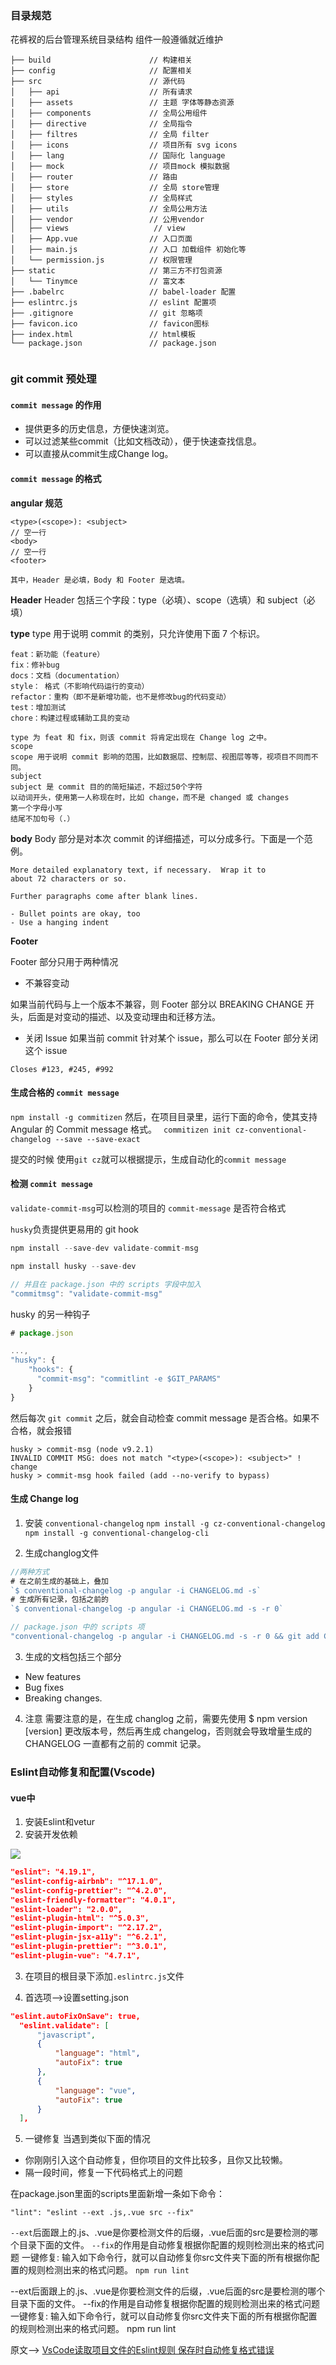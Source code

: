 ### 目录规范

花裤衩的后台管理系统目录结构
组件一般遵循就近维护

```shell
├── build                      // 构建相关  
├── config                     // 配置相关
├── src                        // 源代码
│   ├── api                    // 所有请求
│   ├── assets                 // 主题 字体等静态资源
│   ├── components             // 全局公用组件
│   ├── directive              // 全局指令
│   ├── filtres                // 全局 filter
│   ├── icons                  // 项目所有 svg icons
│   ├── lang                   // 国际化 language
│   ├── mock                   // 项目mock 模拟数据
│   ├── router                 // 路由
│   ├── store                  // 全局 store管理
│   ├── styles                 // 全局样式
│   ├── utils                  // 全局公用方法
│   ├── vendor                 // 公用vendor
│   ├── views                   // view
│   ├── App.vue                // 入口页面
│   ├── main.js                // 入口 加载组件 初始化等
│   └── permission.js          // 权限管理
├── static                     // 第三方不打包资源
│   └── Tinymce                // 富文本
├── .babelrc                   // babel-loader 配置
├── eslintrc.js                // eslint 配置项
├── .gitignore                 // git 忽略项
├── favicon.ico                // favicon图标
├── index.html                 // html模板
└── package.json               // package.json


```



### git commit 预处理 

#### `commit message` 的作用
- 提供更多的历史信息，方便快速浏览。
- 可以过滤某些commit（比如文档改动），便于快速查找信息。
- 可以直接从commit生成Change log。

#### `commit message` 的格式
**angular 规范**
```
<type>(<scope>): <subject>
// 空一行
<body>
// 空一行
<footer>

其中，Header 是必填，Body 和 Footer 是选填。 
```

**Header**
Header 包括三个字段：type（必填）、scope（选填）和 subject（必填）


**type**
type 用于说明 commit 的类别，只允许使用下面 7 个标识。
```
feat：新功能（feature）
fix：修补bug
docs：文档（documentation）
style： 格式（不影响代码运行的变动）
refactor：重构（即不是新增功能，也不是修改bug的代码变动）
test：增加测试
chore：构建过程或辅助工具的变动

type 为 feat 和 fix，则该 commit 将肯定出现在 Change log 之中。
scope
scope 用于说明 commit 影响的范围，比如数据层、控制层、视图层等等，视项目不同而不同。
subject
subject 是 commit 目的的简短描述，不超过50个字符
以动词开头，使用第一人称现在时，比如 change，而不是 changed 或 changes
第一个字母小写
结尾不加句号（.）
```

**body**
Body 部分是对本次 commit 的详细描述，可以分成多行。下面是一个范例。
```
More detailed explanatory text, if necessary.  Wrap it to 
about 72 characters or so. 

Further paragraphs come after blank lines.

- Bullet points are okay, too
- Use a hanging indent

```
**Footer**

Footer 部分只用于两种情况

- 不兼容变动

如果当前代码与上一个版本不兼容，则 Footer 部分以 BREAKING CHANGE 开头，后面是对变动的描述、以及变动理由和迁移方法。

- 关闭 Issue
如果当前 commit 针对某个 issue，那么可以在 Footer 部分关闭这个 issue
```
Closes #123, #245, #992
```

#### 生成合格的 `commit message`

 `npm install -g commitizen`
 然后，在项目目录里，运行下面的命令，使其支持 Angular 的 Commit message 格式。
` commitizen init cz-conventional-changelog --save --save-exact`

提交的时候
使用`git cz`就可以根据提示，生成自动化的`commit message`
#### 检测 `commit message`

`validate-commit-msg`可以检测的项目的 `commit-message` 是否符合格式

`husky`负责提供更易用的 git hook

```js
npm install --save-dev validate-commit-msg

npm install husky --save-dev

// 并且在 package.json 中的 scripts 字段中加入
"commitmsg": "validate-commit-msg"

```
husky 的另一种钩子

```js
# package.json

...,
"husky": {
    "hooks": {
      "commit-msg": "commitlint -e $GIT_PARAMS"
    }
}

```

然后每次 `git commit` 之后，就会自动检查 commit message 是否合格。如果不合格，就会报错

```
husky > commit-msg (node v9.2.1)
INVALID COMMIT MSG: does not match "<type>(<scope>): <subject>" !
change
husky > commit-msg hook failed (add --no-verify to bypass)

```

#### 生成 Change log
1. 安装 `conventional-changelog`
`npm install -g cz-conventional-changelog`
`npm install -g conventional-changelog-cli`

2. 生成changlog文件

```js
//两种方式
# 在之前生成的基础上，叠加
`$ conventional-changelog -p angular -i CHANGELOG.md -s`
# 生成所有记录，包括之前的
`$ conventional-changelog -p angular -i CHANGELOG.md -s -r 0`

// package.json 中的 scripts 项
"conventional-changelog -p angular -i CHANGELOG.md -s -r 0 && git add CHANGELOG.md
```
3. 生成的文档包括三个部分
- New features
- Bug fixes
- Breaking changes.

4. 注意
需要注意的是，在生成 changlog 之前，需要先使用 $ npm version [version] 更改版本号，然后再生成 changelog，否则就会导致增量生成的 CHANGELOG 一直都有之前的 commit 记录。

### Eslint自动修复和配置(Vscode)

#### vue中

1. 安装Eslint和vetur
2. 安装开发依赖

![](https://upload-images.jianshu.io/upload_images/9249356-34b65f8f3561bffb.png?imageMogr2/auto-orient/strip%7CimageView2/2/w/1240)

```json
"eslint": "4.19.1",
"eslint-config-airbnb": "^17.1.0",
"eslint-config-prettier": "^4.2.0",
"eslint-friendly-formatter": "4.0.1",
"eslint-loader": "2.0.0",
"eslint-plugin-html": "^5.0.3",
"eslint-plugin-import": "^2.17.2",
"eslint-plugin-jsx-a11y": "^6.2.1",
"eslint-plugin-prettier": "^3.0.1",
"eslint-plugin-vue": "4.7.1",
```

3. 在项目的根目录下添加`.eslintrc.js`文件

4. 首选项——>设置setting.json

```json
"eslint.autoFixOnSave": true,
  "eslint.validate": [
      "javascript",
      {
          "language": "html",
          "autoFix": true
      },
      {
          "language": "vue",
          "autoFix": true
      }
  ],

```
5. 一键修复
当遇到类似下面的情况

- 你刚刚引入这个自动修复，但你项目的文件比较多，且你又比较懒。
- 隔一段时间，修复一下代码格式上的问题

在package.json里面的scripts里面新增一条如下命令：

`"lint": "eslint --ext .js,.vue src --fix"`

`--ext`后面跟上的.js、.vue是你要检测文件的后缀，.vue后面的src是要检测的哪个目录下面的文件。
`--fix`的作用是自动修复根据你配置的规则检测出来的格式问题
一键修复:
输入如下命令行，就可以自动修复你src文件夹下面的所有根据你配置的规则检测出来的格式问题。
`npm run lint`

--ext后面跟上的.js、.vue是你要检测文件的后缀，.vue后面的src是要检测的哪个目录下面的文件。
--fix的作用是自动修复根据你配置的规则检测出来的格式问题
一键修复:
输入如下命令行，就可以自动修复你src文件夹下面的所有根据你配置的规则检测出来的格式问题。
npm run lint

原文——> [VsCode读取项目文件的Eslint规则 保存时自动修复格式错误](https://juejin.im/post/5b9dee8ff265da0afe62d1dd#heading-8)
